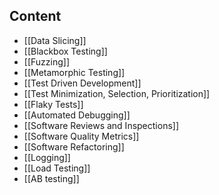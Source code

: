 ## Content 
- [[Data Slicing]]
- [[Blackbox Testing]]
- [[Fuzzing]]
- [[Metamorphic Testing]]
- [[Test Driven Development]]
- [[Test Minimization, Selection, Prioritization]]
- [[Flaky Tests]]
- [[Automated Debugging]]
- [[Software Reviews and Inspections]]
- [[Software Quality Metrics]]
- [[Software Refactoring]]
- [[Logging]]
- [[Load Testing]]
- [[AB testing]]
